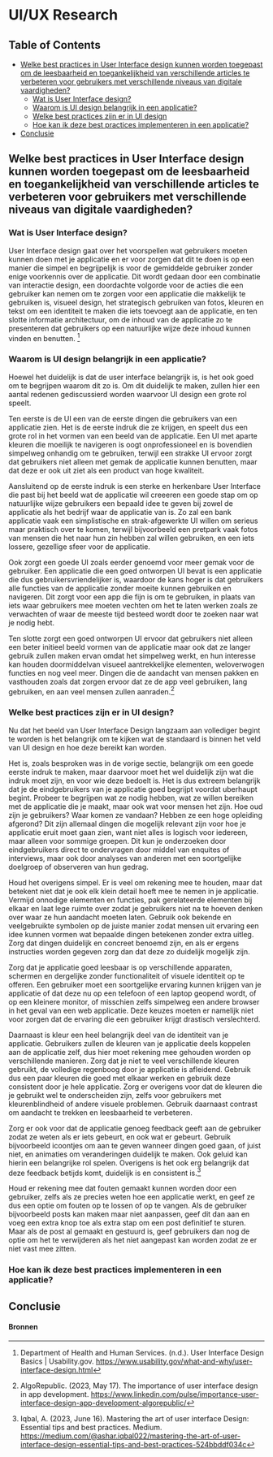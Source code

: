# **UI/UX Research**

## **Table of Contents**
- [Welke best practices in User Interface design kunnen worden toegepast om de leesbaarheid en toegankelijkheid van verschillende articles te verbeteren voor gebruikers met verschillende niveaus van digitale vaardigheden?](#hoe-beïnvloeden-ui-en-ux-design-de-algemene-gebruikservaring-in-een-web-applicatie)
    - [Wat is User Interface design?](#wat-is-user-interface-design)
    - [Waarom is UI design belangrijk in een applicatie?](#waarom-is-ui-design-belangrijk-in-een-applicatie)
    - [Welke best practices zijn er in UI design](#welke-best-practices-zijn-er-in-ui-design)
    - [Hoe kan ik deze best practices implementeren in een applicatie?](#hoe-kan-ik-deze-best-practices-implementeren-in-een-applicatie)
- [Conclusie](#conclusie)

## **Welke best practices in User Interface design kunnen worden toegepast om de leesbaarheid en toegankelijkheid van verschillende articles te verbeteren voor gebruikers met verschillende niveaus van digitale vaardigheden?**

### **Wat is User Interface design?**
User Interface design gaat over het voorspellen wat gebruikers moeten kunnen doen met je applicatie en er voor zorgen dat dit te doen is op een manier die simpel en begrijpelijk is voor de gemiddelde gebruiker zonder enige voorkennis over de applicatie. Dit wordt gedaan door een combinatie van interactie design, een doordachte volgorde voor de acties die een gebruiker kan nemen om te zorgen voor een applicatie die makkelijk te gebruiken is, visueel design, het strategisch gebruiken van fotos, kleuren en tekst om een identiteit te maken die iets toevoegt aan de applicatie, en ten slotte informatie architectuur, om de inhoud van de applicatie zo te presenteren dat gebruikers op een natuurlijke wijze deze inhoud kunnen vinden en benutten. [^1]

### **Waarom is UI design belangrijk in een applicatie?**
Hoewel het duidelijk is dat de user interface belangrijk is, is het ook goed om te begrijpen waarom dit zo is. Om dit duidelijk te maken, zullen hier een aantal redenen gediscussierd worden waarvoor UI design een grote rol speelt.

Ten eerste is de UI een van de eerste dingen die gebruikers van een applicatie zien. Het is de eerste indruk die ze krijgen, en speelt dus een grote rol in het vormen van een beeld van de applicatie. Een UI met aparte kleuren die moeilijk te navigeren is oogt onprofessioneel en is bovendien simpelweg onhandig om te gebruiken, terwijl een strakke UI ervoor zorgt dat gebruikers niet alleen met gemak de applicatie kunnen benutten, maar dat deze er ook uit ziet als een product van hoge kwaliteit.

Aansluitend op de eerste indruk is een sterke en herkenbare User Interface die past bij het beeld wat de applicatie wil creeeren een goede stap om op natuurlijke wijze gebruikers een bepaald idee te geven bij zowel de applicatie als het bedrijf waar de applicatie van is. Zo zal een bank applicatie vaak een simplistische en strak-afgewerkte UI willen om serieus maar praktisch over te komen, terwijl bijvoorbeeld een pretpark vaak fotos van mensen die het naar hun zin hebben zal willen gebruiken, en een iets lossere, gezellige sfeer voor de applicatie.

Ook zorgt een goede UI zoals eerder genoemd voor meer gemak voor de gebruiker. Een applicatie die een goed ontworpen UI bevat is een applicatie die dus gebruikersvriendelijker is, waardoor de kans hoger is dat gebruikers alle functies van de applicatie zonder moeite kunnen gebruiken en navigeren. Dit zorgt voor een app die fijn is om te gebruiken, in plaats van iets waar gebruikers mee moeten vechten om het te laten werken zoals ze verwachten of waar de meeste tijd besteed wordt door te zoeken naar wat je nodig hebt.

Ten slotte zorgt een goed ontworpen UI ervoor dat gebruikers niet alleen een beter initieel beeld vormen van de applicatie maar ook dat ze langer gebruik zullen maken ervan omdat het simpelweg werkt, en hun interesse kan houden doormiddelvan visueel aantrekkelijke elementen, weloverwogen functies en nog veel meer. Dingen die de aandacht van mensen pakken en vasthouden zoals dat zorgen ervoor dat ze de app veel gebruiken, lang gebruiken, en aan veel mensen zullen aanraden.[^2]

### **Welke best practices zijn er in UI design?**
Nu dat het beeld van User Interface Design langzaam aan vollediger begint te worden is het belangrijk om te kijken wat de standaard is binnen het veld van UI design en hoe deze bereikt kan worden.

Het is, zoals besproken was in de vorige sectie, belangrijk om een goede eerste indruk te maken, maar daarvoor moet het wel duidelijk zijn wat die indruk moet zijn, en voor wie deze bedoelt is. Het is dus extreem belangrijk dat je de eindgebruikers van je applicatie goed begrijpt voordat uberhaupt begint. Probeer te begrijpen wat ze nodig hebben, wat ze willen bereiken met de applicatie die je maakt, maar ook wat voor mensen het zijn. Hoe oud zijn je gebruikers? Waar komen ze vandaan? Hebben ze een hoge opleiding afgerond? Dit zijn allemaal dingen die mogelijk relevant zijn voor hoe je applicatie eruit moet gaan zien, want niet alles is logisch voor iedereen, maar alleen voor sommige groepen. Dit kun je onderzoeken door eindgebruikers direct te ondervragen door middel van enquites of interviews, maar ook door analyses van anderen met een soortgelijke doelgroep of observeren van hun gedrag.

Houd het overigens simpel. Er is veel om rekening mee te houden, maar dat betekent niet dat je ook elk klein detail hoeft mee te nemen in je applicatie. Vermijd onnodige elementen en functies, pak gerelateerde elementen bij elkaar en laat lege ruimte over zodat je gebruikers niet na te hoeven denken over waar ze hun aandacht moeten laten. Gebruik ook bekende en veelgebruikte symbolen op de juiste manier zodat mensen uit ervaring een idee kunnen vormen wat bepaalde dingen betekenen zonder extra uitleg. Zorg dat dingen duidelijk en concreet benoemd zijn, en als er ergens instructies worden gegeven zorg dan dat deze zo duidelijk mogelijk zijn.

Zorg dat je applicatie goed leesbaar is op verschillende apparaten, schermen en dergelijke zonder functionaliteit of visuele identiteit op te offeren. Een gebruiker moet een soortgelijke ervaring kunnen krijgen van je applicatie of dat deze nu op een telefoon of een laptop geopend wordt, of op een kleinere monitor, of misschien zelfs simpelweg een andere browser in het geval van een web applicatie. Deze keuzes moeten er namelijk niet voor zorgen dat de ervaring die een gebruiker krijgt drastisch verslechterd.

Daarnaast is kleur een heel belangrijk deel van de identiteit van je applicatie. Gebruikers zullen de kleuren van je applicatie deels koppelen aan de applicatie zelf, dus hier moet rekening mee gehouden worden op verschillende manieren. Zorg dat je niet te veel verschillende kleuren gebruikt, de volledige regenboog door je applicatie is afleidend. Gebruik dus een paar kleuren die goed met elkaar werken en gebruik deze consistent door je hele applicatie. Zorg er overigens voor dat de kleuren die je gebruikt wel te onderscheiden zijn, zelfs voor gebruikers met kleurenblindheid of andere visuele problemen. Gebruik daarnaast contrast om aandacht te trekken en leesbaarheid te verbeteren.

Zorg er ook voor dat de applicatie genoeg feedback geeft aan de gebruiker zodat ze weten als er iets gebeurt, en ook wat er gebeurt. Gebruik bijvoorbeeld icoontjes om aan te geven wanneer dingen goed gaan, of juist niet, en animaties om veranderingen duidelijk te maken. Ook geluid kan hierin een belangrijke rol spelen. Overigens is het ook erg belangrijk dat deze feedback betijds komt, duidelijk is en consistent is.[^3]

Houd er rekening mee dat fouten gemaakt kunnen worden door een gebruiker, zelfs als ze precies weten hoe een applicatie werkt, en geef ze dus een optie om fouten op te lossen of op te vangen. Als de gebruiker bijvoorbeeld posts kan maken maar niet aanpassen, geef dit dan aan en voeg een extra knop toe als extra stap om een post definitief te sturen. Maar als de post al gemaakt en gestuurd is, geef gebruikers dan nog de optie om het te verwijderen als het niet aangepast kan worden zodat ze er niet vast mee zitten.

### **Hoe kan ik deze best practices implementeren in een applicatie?**


## **Conclusie**


#### **Bronnen**
[^1]: Department of Health and Human Services. (n.d.). User Interface Design Basics | Usability.gov. https://www.usability.gov/what-and-why/user-interface-design.html
[^2]: AlgoRepublic. (2023, May 17). The importance of user interface design in app development. https://www.linkedin.com/pulse/importance-user-interface-design-app-development-algorepublic/
[^3]: Iqbal, A. (2023, June 16). Mastering the art of user interface Design: Essential tips and best practices. Medium. https://medium.com/@ashar.iqbal022/mastering-the-art-of-user-interface-design-essential-tips-and-best-practices-524bbddf034c
[^4]: Williams, J. M. (2023, November 21). 10 essential UI (user-interface) design tips. Webflow. https://webflow.com/blog/10-essential-ui-design-tips